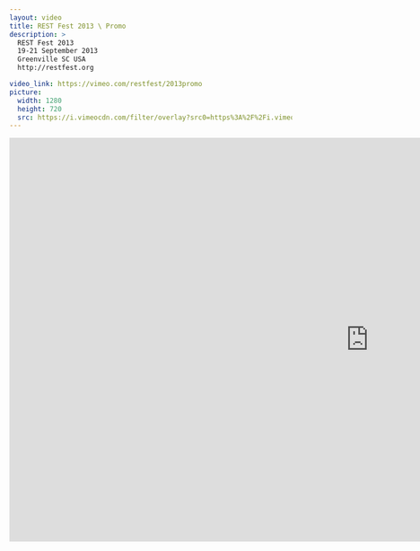 ```yaml
---
layout: video
title: REST Fest 2013 \ Promo
description: >
  REST Fest 2013
  19-21 September 2013
  Greenville SC USA
  http://restfest.org

video_link: https://vimeo.com/restfest/2013promo
picture:
  width: 1280
  height: 720
  src: https://i.vimeocdn.com/filter/overlay?src0=https%3A%2F%2Fi.vimeocdn.com%2Fvideo%2F434813167_1280x720.jpg&src1=http%3A%2F%2Ff.vimeocdn.com%2Fp%2Fimages%2Fcrawler_play.png
---
```

<iframe src="https://player.vimeo.com/video/64073172?title=0&byline=0&portrait=0&badge=0&autopause=0&player_id=0" width="1280" height="720" frameborder="0" title="REST Fest 2013 \ Promo" webkitallowfullscreen mozallowfullscreen allowfullscreen></iframe>